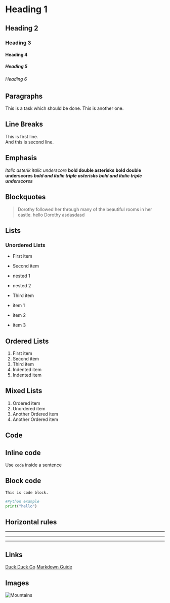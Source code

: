 # Heading 1

## Heading 2

### Heading 3

#### Heading 4

##### Heading 5

###### Heading 6

## Paragraphs

This is a task which should be done.
This is another one.

## Line Breaks

This is first line.\
And this is second line.

## Emphasis

*italic asterik*
*italic underscore*
**bold double asterisks**
**bold double underscores**
***bold and italic triple asterisks***
***bold and italic triple underscores***

## Blockquotes

> Dorothy followed her through many of the beautiful rooms in her castle.
> hello
> Dorothy
> asdasdasd

## Lists

### Unordered Lists

- First item
- Second item
- nested 1
- nested 2
- Third item

- item 1
- item 2
- item 3  

## Ordered Lists

1. First item
2. Second item
3. Third item
4. Indented item
5. Indented item

## Mixed Lists

1. Ordered item
2. Unordered item
3. Another Ordered item
4. Another Ordered item

## Code

## Inline code

Use `code` inside a sentence

## Block code

```plaintext
This is code block.
```

```python
#Python example
print("hello")
```

## Horizontal rules

***
---
___

## Links

[Duck Duck Go](https://duckduckgo.com)
[Markdown Guide](https://www.markdownguide.org)

## Images

![Mountains](/assets/images/san-juan-mountains.jpg "San Juan Mountains")
